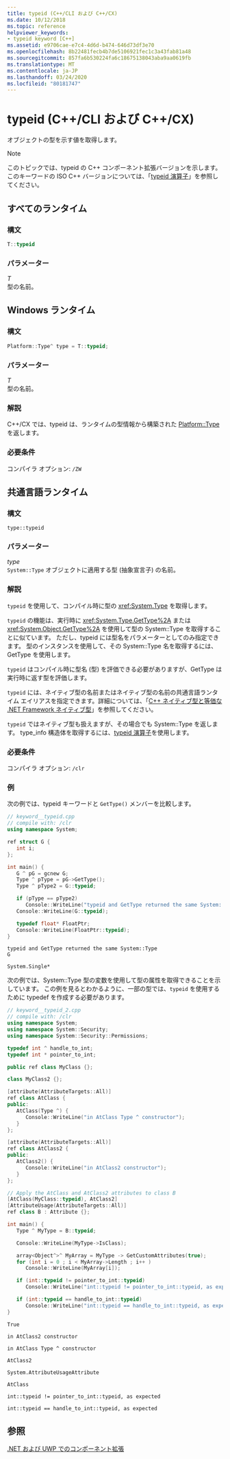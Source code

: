 ```yaml
---
title: typeid (C++/CLI および C++/CX)
ms.date: 10/12/2018
ms.topic: reference
helpviewer_keywords:
- typeid keyword [C++]
ms.assetid: e9706cae-e7c4-4d6d-b474-646d73df3e70
ms.openlocfilehash: 8b22481fecb4b7de5106921fec1c3a43fab81a48
ms.sourcegitcommit: 857fa6b530224fa6c18675138043aba9aa0619fb
ms.translationtype: MT
ms.contentlocale: ja-JP
ms.lasthandoff: 03/24/2020
ms.locfileid: "80181747"
---
```

# <a name="typeid--ccli-and-ccx"></a>typeid (C++/CLI および C++/CX)

オブジェクトの型を示す値を取得します。

> [!NOTE]
> このトピックでは、typeid の C++ コンポーネント拡張バージョンを示します。 このキーワードの ISO C++ バージョンについては、「[typeid 演算子](../cpp/typeid-operator.md)」を参照してください。

## <a name="all-runtimes"></a>すべてのランタイム

### <a name="syntax"></a>構文

```cpp
T::typeid
```

### <a name="parameters"></a>パラメーター

*T*<br/>
型の名前。

## <a name="windows-runtime"></a>Windows ランタイム

### <a name="syntax"></a>構文

```cpp
Platform::Type^ type = T::typeid;
```

### <a name="parameters"></a>パラメーター

*T*<br/>
型の名前。

### <a name="remarks"></a>解説

C++/CX では、typeid は、ランタイムの型情報から構築された [Platform::Type](../cppcx/platform-type-class.md) を返します。

### <a name="requirements"></a>必要条件

コンパイラ オプション: `/ZW`

## <a name="common-language-runtime"></a>共通言語ランタイム

### <a name="syntax"></a>構文

```
type::typeid
```

### <a name="parameters"></a>パラメーター

*type*<br/>
`System::Type` オブジェクトに適用する型 (抽象宣言子) の名前。

### <a name="remarks"></a>解説

`typeid` を使用して、コンパイル時に型の <xref:System.Type> を取得します。

`typeid` の機能は、実行時に <xref:System.Type.GetType%2A> または <xref:System.Object.GetType%2A> を使用して型の System::Type を取得することに似ています。 ただし、typeid には型名をパラメーターとしてのみ指定できます。  型のインスタンスを使用して、その System::Type 名を取得するには、GetType を使用します。

`typeid` はコンパイル時に型名 (型) を評価できる必要がありますが、GetType は実行時に返す型を評価します。

`typeid` には、ネイティブ型の名前またはネイティブ型の名前の共通言語ランタイム エイリアスを指定できます。詳細については、「[C++ ネイティブ型と等価な .NET Framework ネイティブ型](../dotnet/dotnet-framework-equivalents-to-cpp-native-types-cpp-cli.md)」を参照してください。

`typeid` ではネイティブ型も扱えますが、その場合でも System::Type を返します。  type_info 構造体を取得するには、[typeid 演算子](../cpp/typeid-operator.md)を使用します。

### <a name="requirements"></a>必要条件

コンパイラ オプション: `/clr`

### <a name="examples"></a>例

次の例では、typeid キーワードと `GetType()` メンバーを比較します。

```cpp
// keyword__typeid.cpp
// compile with: /clr
using namespace System;

ref struct G {
   int i;
};

int main() {
   G ^ pG = gcnew G;
   Type ^ pType = pG->GetType();
   Type ^ pType2 = G::typeid;

   if (pType == pType2)
      Console::WriteLine("typeid and GetType returned the same System::Type");
   Console::WriteLine(G::typeid);

   typedef float* FloatPtr;
   Console::WriteLine(FloatPtr::typeid);
}
```

```Output
typeid and GetType returned the same System::Type
G

System.Single*
```

次の例では、System::Type 型の変数を使用して型の属性を取得できることを示しています。  この例を見るとわかるように、一部の型では、`typeid` を使用するために typedef を作成する必要があります。

```cpp
// keyword__typeid_2.cpp
// compile with: /clr
using namespace System;
using namespace System::Security;
using namespace System::Security::Permissions;

typedef int ^ handle_to_int;
typedef int * pointer_to_int;

public ref class MyClass {};

class MyClass2 {};

[attribute(AttributeTargets::All)]
ref class AtClass {
public:
   AtClass(Type ^) {
      Console::WriteLine("in AtClass Type ^ constructor");
   }
};

[attribute(AttributeTargets::All)]
ref class AtClass2 {
public:
   AtClass2() {
      Console::WriteLine("in AtClass2 constructor");
   }
};

// Apply the AtClass and AtClass2 attributes to class B
[AtClass(MyClass::typeid), AtClass2]
[AttributeUsage(AttributeTargets::All)]
ref class B : Attribute {};

int main() {
   Type ^ MyType = B::typeid;

   Console::WriteLine(MyType->IsClass);

   array<Object^>^ MyArray = MyType -> GetCustomAttributes(true);
   for (int i = 0 ; i < MyArray->Length ; i++ )
      Console::WriteLine(MyArray[i]);

   if (int::typeid != pointer_to_int::typeid)
      Console::WriteLine("int::typeid != pointer_to_int::typeid, as expected");

   if (int::typeid == handle_to_int::typeid)
      Console::WriteLine("int::typeid == handle_to_int::typeid, as expected");
}
```

```Output
True

in AtClass2 constructor

in AtClass Type ^ constructor

AtClass2

System.AttributeUsageAttribute

AtClass

int::typeid != pointer_to_int::typeid, as expected

int::typeid == handle_to_int::typeid, as expected
```

## <a name="see-also"></a>参照

[.NET および UWP でのコンポーネント拡張](component-extensions-for-runtime-platforms.md)
